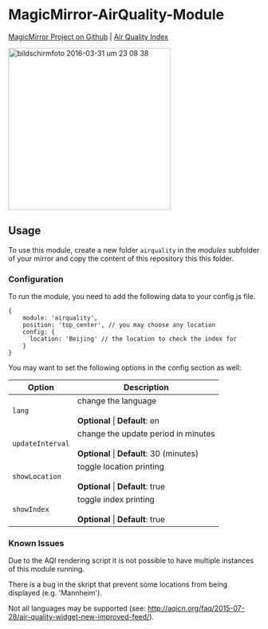 # MagicMirror-AirQuality-Module

[MagicMirror Project on Github](https://github.com/MichMich/MagicMirror) | [Air Quality Index](http://aqicn.org/here/)

<img width="325" alt="bildschirmfoto 2016-03-31 um 23 08 38" src="https://cloud.githubusercontent.com/assets/9592452/14190991/b8a5de12-f795-11e5-8d5d-593bbf4e4e3c.png">

## Usage 

To use this module, create a new folder `airquality` in the *modules* subfolder of your mirror and copy the content of this repository this this folder. 

### Configuration

To run the module, you need to add the following data to your config.js file.

```
{
	module: 'airquality',
	position: 'top_center', // you may choose any location
	config: {
	  location: 'Beijing' // the location to check the index for
	}
}
```

You may want to set the following options in the config section as well:

| Option |  Description | 
|---|---|
| `lang` | change the language <br><br> **Optional** \| **Default**: en | 
| `updateInterval` |  change the update period in minutes<br><br> **Optional** \| **Default**: 30 (minutes) | 
| `showLocation` | toggle location printing<br><br> **Optional** \| **Default**: true |
| `showIndex` | toggle index printing<br><br> **Optional** \| **Default**: true | 

### Known Issues

Due to the AQI rendering script it is not possible to have multiple instances of this module running.

There is a bug in the skript that prevent some locations from being displayed (e.g. 'Mannheim'). 

Not all languages may be supported (see: http://aqicn.org/faq/2015-07-28/air-quality-widget-new-improved-feed/).
